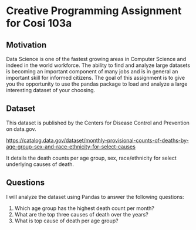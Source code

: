 # Creative Programming Assignment for Cosi 103a

## Motivation 
Data Science is one of the fastest growing areas in Computer Science and indeed in the world workforce. The ability to find and analyze large datasets is becoming an important component of many jobs and is in general an important skill for informed citizens. The goal of this assignment is to give you the opportunity to use the pandas package to load and analyze a large interesting dataset of your choosing.

## Dataset 
This dataset is published by the Centers for Disease Control and Prevention on data.gov. 

https://catalog.data.gov/dataset/monthly-provisional-counts-of-deaths-by-age-group-sex-and-race-ethnicity-for-select-causes

It details the death counts per age group, sex, race/ethnicity for select underlying causes of death. 

## Questions
I will analyze the dataset using Pandas to answer the following questions:

1. Which age group has the highest death count per month?
2. What are the top three causes of death over the years?
3. What is top cause of death per age group?
